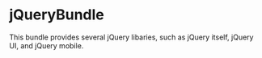jQueryBundle
============

This bundle provides several jQuery libaries, such as jQuery itself, jQuery UI, and jQuery mobile.
